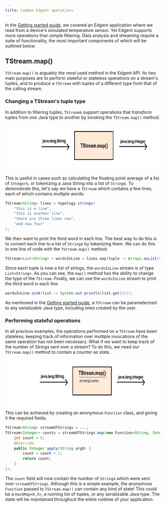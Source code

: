 ```yaml
---
title: Common Edgent operations
---
```


In the [Getting started guide](edgent-getting-started), we covered an Edgent application where we read from a device's simulated temperature sensor. Yet Edgent supports more operations than simple filtering. Data analysis and streaming require a suite of functionality, the most important components of which will be outlined below.

## TStream.map()

`TStream.map()` is arguably the most used method in the Edgent API. Its two main purposes are to perform stateful or stateless operations on a stream's tuples, and to produce a `TStream` with tuples of a different type from that of the calling stream.

### Changing a TStream's tuple type

In addition to filtering tuples, `TStream`s support operations that *transform* tuples from one Java type to another by invoking the `TStream.map()` method.

<img src="images/Map_Type_Change.jpg" alt="Image of a type change" style="width:750px; height:150px;">

This is useful in cases such as calculating the floating point average of a list of `Integer`s, or tokenizing a Java String into a list of `String`s. To demonstrate this, let's say we have a `TStream` which contains a few lines, each of which contains multiple words:

```java
TStream<String> lines = topology.strings(
    "this is a line",
    "this is another line",
    "there are three lines now",
    "and now four"
);
```

We then want to print the third word in each line. The best way to do this is to convert each line to a list of `String`s by tokenizing them. We can do this in one line of code with the `TStream.map()` method:

```java
TStream<List<String> > wordsInLine = lines.map(tuple -> Arrays.asList(tuple.split(" ")));
```

Since each tuple is now a list of strings, the `wordsInLine` stream is of type `List<String>`. As you can see, the `map()` method has the ability to change the type of the `TStream`. Finally, we can use the `wordsInLine` stream to print the third word in each line.

```java
wordsInLine.sink(list -> System.out.println(list.get(2)));
```

As mentioned in the [Getting started guide](edgent-getting-started), a `TStream` can be parameterized to any serializable Java type, including ones created by the user.

### Performing stateful operations

In all previous examples, the operations performed on a `TStream` have been stateless; keeping track of information over multiple invocations of the same operation has not been necessary. What if we want to keep track of the number of Strings sent over a stream? To do this, we need our `TStream.map()` method to contain a counter as state.

<img src="images/Map_Stateful.jpg" alt="Image of a stateful operation" style="width:750px; height:150px;">

This can be achieved by creating an anonymous `Function` class, and giving it the required fields.

```java
TStream<String> streamOfStrings = ...;
TStream<Integer> counts = streamOfStrings.map(new Function<String, Integer>() {
    int count = 0;
    @Override
    public Integer apply(String arg0) {
        count = count + 1;
        return count;
    }
});
```

The `count` field will now contain the number of `String`s which were sent over `streamOfStrings`. Although this is a simple example, the anonymous `Function` passed to `TStream.map()` can contain any kind of state! This could be a `HashMap<K,V>`, a running list of tuples, or any serializable Java type. The state will be maintained throughout the entire runtime of your application.
